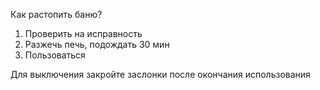 Как растопить баню?

1. Проверить на исправность
2. Разжечь печь, подождать 30 мин
3. Пользоваться

Для выключения закройте заслонки после окончания использования
